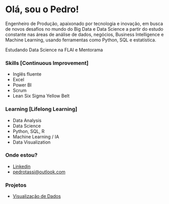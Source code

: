 # Olá, sou o Pedro!
<addr>
  
  Engenheiro de Produção, apaixonado por tecnologia e inovação, em busca de novos desafios no mundo do Big Data e Data Science a partir do estudo constante nas áreas de análise   de  dados, negócios, Business Intelligence e Machine Learning, usando ferramentas como Python, SQL e estatística.
  
  Estudando Data Science na FLAI e Mentorama
  
  ### Skills [Continuous Improvement]
  
  * Inglês fluente
  * Excel 
  * Power BI
  * Scrum
  * Lean Six Sigma Yellow Belt
  
  ### Learning [Lifelong Learning]
  
  * Data Analysis
  * Data Science
  * Python, SQL, R
  * Machine Learning / IA
  * Data Visualization
  
 ### Onde estou?
  
  * [Linkedin](https://www.linkedin.com/in/pedrotassi/)
  * pedrotassi@outlook.com
  
  ### Projetos
  
   * [Visualização de Dados](https://github.com/pedrotassi/datavisual)

<!---
pedrotassi/pedrotassi is a ✨ special ✨ repository because its `README.md` (this file) appears on your GitHub profile.
You can click the Preview link to take a look at your changes.
--->

